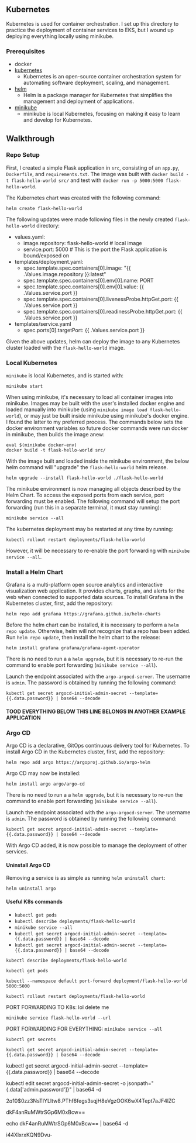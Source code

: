 ## Kubernetes

Kubernetes is used for container orchestration. I set up this directory to practice the deployment of container services to EKS, but I wound up deploying everything locally using minikube. 

### Prerequisites
* docker
* [kubernetes](https://kubernetes.io/docs/tasks/tools/install-kubectl-linux/#install-kubectl-binary-with-curl-on-linux)
    * Kubernetes is an open-source container orchestration system for automating software deployment, scaling, and management.
* [helm](https://helm.sh/docs/intro/install/#from-apt-debianubuntu)
    * Helm is a package manager for Kubernetes that simplifies the management and deployment of applications.
* [minikube](https://minikube.sigs.k8s.io/docs/start/)
    * minikube is local Kubernetes, focusing on making it easy to learn and develop for Kubernetes. 

## Walkthrough

### Repo Setup

First, I created a simple Flask application in `src`, consisting of an `app.py`, `Dockerfile`, and `requirements.txt`. The image was built with ```docker build -t flask-hello-world src/``` and test with ```docker run -p 5000:5000 flask-hello-world```. 

The Kubernetes chart was created with the following command: 
```
helm create flask-hello-world
````

The following updates were made following files in the newly created `flask-hello-world` directory:
* values.yaml:
    * image.repository: flask-hello-world # local image
    * service.port: 5000 # This is the port the Flask application is bound/exposed on
* templates/deployment.yaml: 
    * spec.template.spec.containers[0].image: "{{ .Values.image.repository }}:latest"
    * spec.template.spec.containers[0].env[0].name: PORT
    * spec.template.spec.containers[0].env[0].value: {{ .Values.service.port }}
    * spec.template.spec.containers[0].livenessProbe.httpGet.port: {{ .Values.service.port }}
    * spec.template.spec.containers[0].readinessProbe.httpGet.port: {{ .Values.service.port }}
* templates/service.yaml
    * spec.ports[0].targetPort: {{ .Values.service.port }}

Given the above updates, helm can deploy the image to any Kubernetes cluster loaded with the `flask-hello-world` image. 

### Local Kubernetes
`minikube` is local Kubernetes, and is started with:
```
minikube start
```

When using minikube, it's necessary to load all container images into minikube. Images may be built with the user's installed docker engine and loaded manually into minikube (using `minikube image load flask-hello-world`), or may just be built inside minikube using minikube's docker engine. I found the latter to my preferred process. The commands below sets the docker environment variables so future docker commands were run docker in minikube, then builds the image anew:

```
eval $(minikube docker-env)
docker build -t flask-hello-world src/
```

With the image built and loaded inside the minikube environment, the below helm command will "upgrade" the `flask-hello-world` helm release. 
```
helm upgrade --install flask-hello-world ./flask-hello-world
```

The minikube environment is now managing all objects described by the Helm Chart. To access the exposed ports from each service, port forwarding must be enabled. The following command will setup the port forwarding (run this in a separate terminal, it must stay running):
```
minikube service --all
```

The kubernetes deployment may be restarted at any time by running:
```
kubectl rollout restart deployments/flask-hello-world
```

However, it will be necessary to re-enable the port forwarding with `minikube service --all`. 

### Install a Helm Chart
Grafana is a multi-platform open source analytics and interactive visualization web application. It provides charts, graphs, and alerts for the web when connected to supported data sources. To install Grafana in the Kubernetes cluster, first, add the repository:

```
helm repo add grafana https://grafana.github.io/helm-charts
```

Before the helm chart can be installed, it is necessary to perform a `helm repo update`. Otherwise, helm will not recognize that a repo has been added. Run `helm repo update`, then install the helm chart to the release:
```
helm install grafana grafana/grafana-agent-operator
```

There is no need to run a a `helm upgrade`, but it is necessary to re-run the command to enable port forwarding (`minikube service --all`). 

Launch the endpoint associated with the `argo-argocd-server`. The username is `admin`. The password is obtained by running the following command:
```
kubectl get secret argocd-initial-admin-secret --template={{.data.password}} | base64 --decode
```


#### TOOD EVERYTHING BELOW THIS LINE BELONGS IN ANOTHER EXAMPLE APPLICATION

### Argo CD
Argo CD is a declarative, GitOps continuous delivery tool for Kubernetes. To install Argo CD in the Kubernetes cluster, first, add the repository:
```
helm repo add argo https://argoproj.github.io/argo-helm
```

Argo CD may now be installed:
```
helm install argo argo/argo-cd
```

There is no need to run a a `helm upgrade`, but it is necessary to re-run the command to enable port forwarding (`minikube service --all`). 

Launch the endpoint associated with the `argo-argocd-server`. The username is `admin`. The password is obtained by running the following command:
```
kubectl get secret argocd-initial-admin-secret --template={{.data.password}} | base64 --decode
```

With Argo CD added, it is now possible to manage the deployment of other services. 

#### Uninstall Argo CD
Removing a service is as simple as running `helm uninstall chart`:
```
helm uninstall argo
```


#### Useful K8s commands

* `kubectl get pods`
* `kubectl describe deployments/flask-hello-world`
* `minikube service --all`
* `kubectl get secret argocd-initial-admin-secret --template={{.data.password}} | base64 --decode`
* `kubectl get secret argocd-initial-admin-secret --template={{.data.password}} | base64 --decode`

```
kubectl describe deployments/flask-hello-world
```

```
kubectl get pods
```

```
kubectl --namespace default port-forward deployment/flask-hello-world 5000:5000
```

```
kubectl rollout restart deployments/flask-hello-world
```

PORT FORWARDING TO K8s: lol delete me
```
minikube service flask-hello-world --url
```

PORT FORWARDING FOR EVERYTHING:
```minikube service --all```

```kubectl get secrets```

```kubectl get secret argocd-initial-admin-secret --template={{.data.password}} | base64 --decode```

kubectl get secret argocd-initial-admin-secret --template={{.data.password}} | base64 --decode

kubectl edit secret argocd-initial-admin-secret -o jsonpath="{.data['admin\.password']}" | base64 -d

$2a$10$0zz3NsTIYLltw8.PThf6fegs3sqjH8eVgzOOK6wX4Tept7aJF4lZC

dkF4anRuMWtrSGp6M0xBcw==

echo dkF4anRuMWtrSGp6M0xBcw== | base64 -d

i44XlxrxKQN9Dvu-
